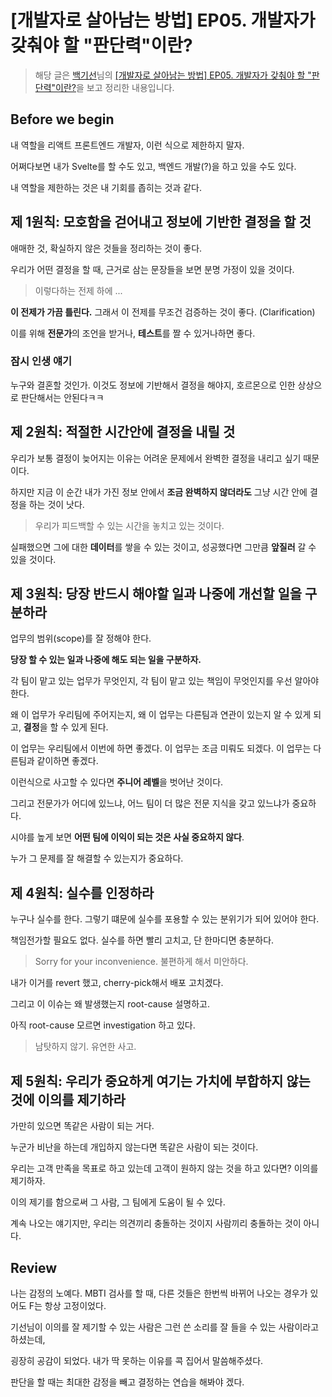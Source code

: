 # [개발자로 살아남는 방법] EP05. 개발자가 갖춰야 할 "판단력"이란?

> 해당 글은 [백기선](https://www.youtube.com/channel/UCwjaZf1WggZdbczi36bWlBA)님의 [[개발자로 살아남는 방법] EP05. 개발자가 갖춰야 할 "판단력"이란?](https://www.youtube.com/watch?v=l5mqtYGm3gc)을 보고 정리한 내용입니다.

## Before we begin

내 역할을 리액트 프론트엔드 개발자, 이런 식으로 제한하지 말자.

어쩌다보면 내가 Svelte를 할 수도 있고, 백엔드 개발(?)을 하고 있을 수도 있다.

내 역할을 제한하는 것은 내 기회를 좁히는 것과 같다.

## 제 1원칙: 모호함을 걷어내고 정보에 기반한 결정을 할 것

애매한 것, 확실하지 않은 것들을 정리하는 것이 좋다.

우리가 어떤 결정을 할 때, 근거로 삼는 문장들을 보면 분명 가정이 있을 것이다.

> 이렇다하는 전제 하에 ...

**이 전제가 가끔 틀린다.** 그래서 이 전제를 무조건 검증하는 것이 좋다. (Clarification)

이를 위해 **전문가**의 조언을 받거나, **테스트**를 짤 수 있거나하면 좋다.

### 잠시 인생 얘기

누구와 결혼할 것인가. 이것도 정보에 기반해서 결정을 해야지, 호르몬으로 인한 상상으로 판단해서는 안된다ㅋㅋ

## 제 2원칙: 적절한 시간안에 결정을 내릴 것

우리가 보통 결정이 늦어지는 이유는 어려운 문제에서 완벽한 결정을 내리고 싶기 때문이다.

하지만 지금 이 순간 내가 가진 정보 안에서 **조금 완벽하지 않더라도** 그냥 시간 안에 결정을 하는 것이 낫다.

> 우리가 피드백할 수 있는 시간을 놓치고 있는 것이다.

실패했으면 그에 대한 **데이터**를 쌓을 수 있는 것이고, 성공했다면 그만큼 **앞질러** 갈 수 있을 것이다.

## 제 3원칙: 당장 반드시 해야할 일과 나중에 개선할 일을 구분하라

업무의 범위(scope)를 잘 정해야 한다.

**당장 할 수 있는 일과 나중에 해도 되는 일을 구분하자.**

각 팀이 맡고 있는 업무가 무엇인지, 각 팀이 맡고 있는 책임이 무엇인지를 우선 알아야 한다.

왜 이 업무가 우리팀에 주어지는지, 왜 이 업무는 다른팀과 연관이 있는지 알 수 있게 되고, **결정**을 할 수 있게 된다.

이 업무는 우리팀에서 이번에 하면 좋겠다. 이 업무는 조금 미뤄도 되겠다. 이 업무는 다른팀과 같이하면 좋겠다.

이런식으로 사고할 수 있다면 **주니어 레벨**을 벗어난 것이다.

그리고 전문가가 어디에 있느냐, 어느 팀이 더 많은 전문 지식을 갖고 있느냐가 중요하다.

시야를 높게 보면 **어떤 팀에 이익이 되는 것은 사실 중요하지 않다**.

누가 그 문제를 잘 해결할 수 있는지가 중요하다.

## 제 4원칙: 실수를 인정하라

누구나 실수를 한다. 그렇기 떄문에 실수를 포용할 수 있는 분위기가 되어 있어야 한다.

책임전가할 필요도 없다. 실수를 하면 빨리 고치고, 단 한마디면 충분하다.

> Sorry for your inconvenience.
> 불편하게 해서 미안하다.

내가 이거를 revert 했고, cherry-pick해서 배포 고치겠다.

그리고 이 이슈는 왜 발생했는지 root-cause 설명하고.

아직 root-cause 모르면 investigation 하고 있다.

> 남탓하지 않기. 유연한 사고.

## 제 5원칙: 우리가 중요하게 여기는 가치에 부합하지 않는 것에 이의를 제기하라

가만히 있으면 똑같은 사람이 되는 거다.

누군가 비난을 하는데 개입하지 않는다면 똑같은 사람이 되는 것이다.

우리는 고객 만족을 목표로 하고 있는데 고객이 원하지 않는 것을 하고 있다면? 이의를 제기하자.

이의 제기를 함으로써 그 사람, 그 팀에게 도움이 될 수 있다.

계속 나오는 얘기지만, 우리는 의견끼리 충돌하는 것이지 사람끼리 충돌하는 것이 아니다.

## Review

나는 감정의 노예다. MBTI 검사를 할 때, 다른 것들은 한번씩 바뀌어 나오는 경우가 있어도 F는 항상 고정이었다.

기선님이 이의를 잘 제기할 수 있는 사람은 그런 쓴 소리를 잘 들을 수 있는 사람이라고 하셨는데,

굉장히 공감이 되었다. 내가 딱 못하는 이유를 콕 집어서 말씀해주셨다.

판단을 할 때는 최대한 감정을 빼고 결정하는 연습을 해봐야 겠다.
